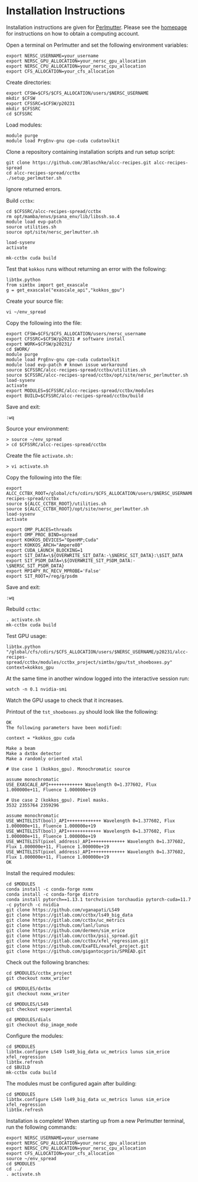 # Installation Instructions

Installation instructions are given for [Perlmutter](https://docs.nersc.gov/systems/perlmutter/architecture/). Please see the [homepage](README.md) for instructions on how to obtain a computing account.

Open a terminal on Perlmutter and set the following environment variables:
```
export NERSC_USERNAME=your_username
export NERSC_GPU_ALLOCATION=your_nersc_gpu_allocation
export NERSC_CPU_ALLOCATION=your_nersc_cpu_allocation
export CFS_ALLOCATION=your_cfs_allocation
```

Create directories:
```
export CFSW=$CFS/$CFS_ALLOCATION/users/$NERSC_USERNAME
mkdir $CFSW
export CFSSRC=$CFSW/p20231 
mkdir $CFSSRC
cd $CFSSRC
```

Load modules:
```
module purge
module load PrgEnv-gnu cpe-cuda cudatoolkit
```

Clone a repository containing installation scripts and run setup script:
```
git clone https://github.com/JBlaschke/alcc-recipes.git alcc-recipes-spread
cd alcc-recipes-spread/cctbx
./setup_perlmutter.sh 
```
Ignore returned errors.

Build `cctbx`:
```
cd $CFSSRC/alcc-recipes-spread/cctbx
rm opt/mamba/envs/psana_env/lib/libssh.so.4
module load evp-patch
source utilities.sh
source opt/site/nersc_perlmutter.sh

load-sysenv
activate

mk-cctbx cuda build
```

Test that `kokkos` runs without returning an error with the following:
```
libtbx.python
from simtbx import get_exascale
g = get_exascale("exascale_api","kokkos_gpu")
```

Create your source file:
```
vi ~/env_spread
```

Copy the following into the file:
```
export CFSW=$CFS/$CFS_ALLOCATION/users/nersc_username
export CFSSRC=$CFSW/p20231 # software install
export WORK=$CFSW/p20231/
cd $WORK/
module purge
module load PrgEnv-gnu cpe-cuda cudatoolkit
module load evp-patch # known issue workaround
source $CFSSRC/alcc-recipes-spread/cctbx/utilities.sh
source $CFSSRC/alcc-recipes-spread/cctbx/opt/site/nersc_perlmutter.sh
load-sysenv
activate
export MODULES=$CFSSRC/alcc-recipes-spread/cctbx/modules
export BUILD=$CFSSRC/alcc-recipes-spread/cctbx/build
```

Save and exit: 
```
:wq
```

Source your environment:
```
> source ~/env_spread
> cd $CFSSRC/alcc-recipes-spread/cctbx
```

Create the file `activate.sh:`
```
> vi activate.sh
```

Copy the following into the file:
```
export ALCC_CCTBX_ROOT=/global/cfs/cdirs/$CFS_ALLOCATION/users/$NERSC_USERNAME/p20231/alcc-recipes-spread/cctbx
source ${ALCC_CCTBX_ROOT}/utilities.sh
source ${ALCC_CCTBX_ROOT}/opt/site/nersc_perlmutter.sh
load-sysenv
activate

export OMP_PLACES=threads
export OMP_PROC_BIND=spread
export KOKKOS_DEVICES="OpenMP;Cuda"
export KOKKOS_ARCH="Ampere80"
export CUDA_LAUNCH_BLOCKING=1
export SIT_DATA=\${OVERWRITE_SIT_DATA:-\$NERSC_SIT_DATA}:\$SIT_DATA
export SIT_PSDM_DATA=\${OVERWRITE_SIT_PSDM_DATA:-\$NERSC_SIT_PSDM_DATA}
export MPI4PY_RC_RECV_MPROBE='False'
export SIT_ROOT=/reg/g/psdm
```

Save and exit: 
```
:wq
```

Rebuild `cctbx`:
```
. activate.sh
mk-cctbx cuda build
```

Test GPU usage:
```
libtbx.python "/global/cfs/cdirs/$CFS_ALLOCATION/users/$NERSC_USERNAME/p20231/alcc-recipes-spread/cctbx/modules/cctbx_project/simtbx/gpu/tst_shoeboxes.py" context=kokkos_gpu
```

At the same time in another window logged into the interactive session run:
```
watch -n 0.1 nvidia-smi
```

Watch the GPU usage to check that it increases. 

Printout of the `tst_shoeboxes.py` should look like the following:
```
OK
The following parameters have been modified:

context = *kokkos_gpu cuda

Make a beam
Make a dxtbx detector
Make a randomly oriented xtal

# Use case 1 (kokkos_gpu). Monochromatic source

assume monochromatic
USE_EXASCALE_API+++++++++++++ Wavelength 0=1.377602, Flux 1.000000e+11, Fluence 1.000000e+19

# Use case 2 (kokkos_gpu). Pixel masks.
3532 2355764 2359296

assume monochromatic
USE_WHITELIST(bool)_API+++++++++++++ Wavelength 0=1.377602, Flux 1.000000e+11, Fluence 1.000000e+19
USE_WHITELIST(bool)_API+++++++++++++ Wavelength 0=1.377602, Flux 1.000000e+11, Fluence 1.000000e+19
USE_WHITELIST(pixel_address)_API+++++++++++++ Wavelength 0=1.377602, Flux 1.000000e+11, Fluence 1.000000e+19
USE_WHITELIST(pixel_address)_API+++++++++++++ Wavelength 0=1.377602, Flux 1.000000e+11, Fluence 1.000000e+19
OK
```

Install the required modules:
```
cd $MODULES
conda install -c conda-forge nxmx
conda install -c conda-forge distro
conda install pytorch==1.13.1 torchvision torchaudio pytorch-cuda=11.7 -c pytorch -c nvidia
git clone https://github.com/vganapati/LS49
git clone https://gitlab.com/cctbx/ls49_big_data
git clone https://gitlab.com/cctbx/uc_metrics
git clone https://github.com/lanl/lunus            
git clone https://github.com/dermen/sim_erice
git clone https://gitlab.com/cctbx/psii_spread.git    
git clone https://gitlab.com/cctbx/xfel_regression.git
git clone https://github.com/ExaFEL/exafel_project.git
git clone https://github.com/gigantocypris/SPREAD.git
```

Check out the following branches:
```
cd $MODULES/cctbx_project
git checkout nxmx_writer

cd $MODULES/dxtbx
git checkout nxmx_writer

cd $MODULES/LS49
git checkout experimental

cd $MODULES/dials
git checkout dsp_image_mode
```

Configure the modules:
```
cd $MODULES
libtbx.configure LS49 ls49_big_data uc_metrics lunus sim_erice xfel_regression
libtbx.refresh
cd $BUILD
mk-cctbx cuda build
```

The modules must be configured again after building:
```
cd $MODULES
libtbx.configure LS49 ls49_big_data uc_metrics lunus sim_erice xfel_regression
libtbx.refresh
```

Installation is complete! When starting up from a new Perlmutter terminal, run the following commands:
```
export NERSC_USERNAME=your_username
export NERSC_GPU_ALLOCATION=your_nersc_gpu_allocation
export NERSC_CPU_ALLOCATION=your_nersc_cpu_allocation
export CFS_ALLOCATION=your_cfs_allocation
source ~/env_spread
cd $MODULES
cd ../
. activate.sh
```
